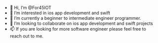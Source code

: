 - 👋 Hi, I’m @For45IOT
- 👀 I’m interested in ios app development and swift
- 🌱 I’m currently a beginner to intermediate engineer programmer.
- 💞️ I’m looking to collaborate on ios app development and swift projects
- 📫 If you are looking for more software engineer please feel free to reach out to me.

<!---
For45IOT/For45IOT is a ✨ special ✨ repository because its `README.md` (this file) appears on your GitHub profile.
You can click the Preview link to take a look at your changes.
--->
